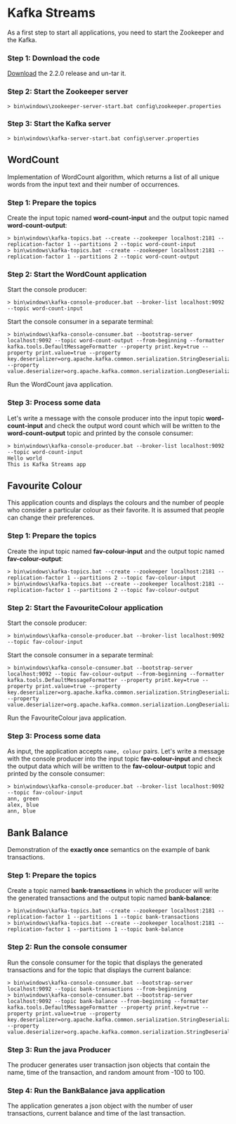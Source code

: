 # Kafka Streams

As a first step to start all applications, you need to start the Zookeeper and the Kafka.

### Step 1: Download the code

[Download](https://kafka.apache.org/downloads "Download") the 2.2.0 release and un-tar it.

### Step 2: Start the Zookeeper server

```shell
> bin\windows\zookeeper-server-start.bat config\zookeeper.properties
```

### Step 3: Start the Kafka server

```shell
> bin\windows\kafka-server-start.bat config\server.properties
```

## WordCount

Implementation of WordCount algorithm, which returns a list of all unique words from the input text and their number of occurrences.

### Step 1: Prepare the topics

Create the input topic named **word-count-input** and the output topic named **word-count-output**:
```shell
> bin\windows\kafka-topics.bat --create --zookeeper localhost:2181 --replication-factor 1 --partitions 2 --topic word-count-input
> bin\windows\kafka-topics.bat --create --zookeeper localhost:2181 --replication-factor 1 --partitions 2 --topic word-count-output
```
### Step 2: Start the WordCount application

Start the console producer:
```shell
> bin\windows\kafka-console-producer.bat --broker-list localhost:9092 --topic word-count-input
```
Start the console consumer in a separate terminal:
```shell
> bin\windows\kafka-console-consumer.bat --bootstrap-server localhost:9092 --topic word-count-output --from-beginning --formatter kafka.tools.DefaultMessageFormatter --property print.key=true --property print.value=true --property key.deserializer=org.apache.kafka.common.serialization.StringDeserializer --property value.deserializer=org.apache.kafka.common.serialization.LongDeserializer
```
Run the WordCount java application.

### Step 3: Process some data

Let's write a message with the console producer into the input topic **word-count-input** and check the output word count which will be written to the **word-count-output** topic and printed by the console consumer:
```shell
> bin\windows\kafka-console-producer.bat --broker-list localhost:9092 --topic word-count-input
Hello world
This is Kafka Streams app
```

## Favourite Colour

This application counts and displays the colours and the number of people who consider a particular colour as their favorite. It is assumed that people can change their preferences.

### Step 1: Prepare the topics

Create the input topic named **fav-colour-input** and the output topic named **fav-colour-output**:
```shell
> bin\windows\kafka-topics.bat --create --zookeeper localhost:2181 --replication-factor 1 --partitions 2 --topic fav-colour-input
> bin\windows\kafka-topics.bat --create --zookeeper localhost:2181 --replication-factor 1 --partitions 2 --topic fav-colour-output
```
### Step 2: Start the FavouriteColour application

Start the console producer:
```shell
> bin\windows\kafka-console-producer.bat --broker-list localhost:9092 --topic fav-colour-input
```
Start the console consumer in a separate terminal:
```shell
> bin\windows\kafka-console-consumer.bat --bootstrap-server localhost:9092 --topic fav-colour-output --from-beginning --formatter kafka.tools.DefaultMessageFormatter --property print.key=true --property print.value=true --property key.deserializer=org.apache.kafka.common.serialization.StringDeserializer --property value.deserializer=org.apache.kafka.common.serialization.LongDeserializer
```
Run the FavouriteColour java application.

### Step 3: Process some data

As input, the application accepts `name, colour` pairs. Let's write a message with the console producer into the input topic **fav-colour-input** and check the output data which will be written to the **fav-colour-output** topic and printed by the console consumer:
```shell
> bin\windows\kafka-console-producer.bat --broker-list localhost:9092 --topic fav-colour-input
ann, green
alex, blue
ann, blue
```

## Bank Balance

Demonstration of the **exactly once** semantics on the example of bank transactions.

### Step 1: Prepare the topics

Create a topic named **bank-transactions** in which the producer will write the generated transactions and the output topic named **bank-balance**:
```shell
> bin\windows\kafka-topics.bat --create --zookeeper localhost:2181 --replication-factor 1 --partitions 1 --topic bank-transactions
> bin\windows\kafka-topics.bat --create --zookeeper localhost:2181 --replication-factor 1 --partitions 1 --topic bank-balance
```
### Step 2: Run the console consumer

Run the console consumer for the topic that displays the generated transactions and for the topic that displays the current balance:
```shell
> bin\windows\kafka-console-consumer.bat --bootstrap-server localhost:9092 --topic bank-transactions --from-beginning
> bin\windows\kafka-console-consumer.bat --bootstrap-server localhost:9092 --topic bank-balance --from-beginning --formatter kafka.tools.DefaultMessageFormatter --property print.key=true --property print.value=true --property key.deserializer=org.apache.kafka.common.serialization.StringDeserializer --property value.deserializer=org.apache.kafka.common.serialization.StringDeserializer
```

### Step 3: Run the java Producer

The producer generates user transaction json objects that contain the name, time of the transaction, and random amount from -100 to 100. 

### Step 4: Run the BankBalance java application

The application generates a json object with the number of user transactions, current balance and time of the last transaction.
